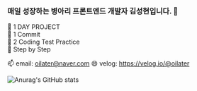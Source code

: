 ### 매일 성장하는 병아리 프론트엔드 개발자 김성현입니다. 👋

💬 1 DAY PROJECT <br>
  🌱 1 Commit <br>
  🌱 2 Coding Test Practice <br>
  🌱 Step by Step
  <br>

📫 email: oilater@naver.com
😄 velog: https://velog.io/@oilater
<!--
**oilater/oilater** is a ✨ _special_ ✨ repository because its `README.md` (this file) appears on your GitHub profile.



- 🔭 I’m currently working on ...
- 🌱 I’m currently learning ...
- 👯 I’m looking to collaborate on ...
- 🤔 I’m looking for help with ...
- 💬 Ask me about ...
- 📫 How to reach me: ...

- ⚡ Fun fact: ...
-->
![Anurag's GitHub stats](https://github-readme-stats.vercel.app/api?username=oilater&show_icons=true&theme=radical)

